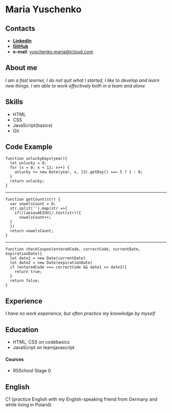 # Maria Yuschenko
## Contacts
* **[LinkedIn](https://www.linkedin.com/in/%D0%BC%D0%B0%D1%80%D0%B8%D1%8F-%D1%8E%D1%89%D0%B5%D0%BD%D0%BA%D0%BE-9505261a9)**
* **[GitHub](https://github.com/yuschenko-maria)**
* **e-mail**: yuschenko.maria@icloud.com
## About me
*I am a fast learner, I do not quit what I started, I like to develop and learn new things. I am able to work effectively both in a team and alone*
## Skills
* HTML
* CSS
* JavaScript(basics)
* Git
## Code Example
```
function unluckyDays(year){
  let unlucky = 0;
  for (x = 0; x < 12; x++) {
    unlucky += new Date(year, x, 13).getDay() === 5 ? 1 : 0;
  }
  return unlucky;
}
```
---
```
function getCount(str) {
  var vowelsCount = 0;
  str.split('').map(str =>{
    if(/[aeiouAEIOU]/.test(str)){
      vowelsCount++;
  }
  })
  return vowelsCount;
}
```
---
```
function checkCoupon(enteredCode, correctCode, currentDate, expirationDate){
  let date1 = new Date(currentDate)
  let date2 = new Date(expirationDate)
  if (enteredCode === correctCode && date1 <= date2){
    return true;
  }
  return false;
}
```
## Experience
*I have no work experience, but often practice my knowledge by myself*
## Education
* HTML, CSS on codebasics
* JavaScript on learnjavascript

#### Cources
* RSSchool Stage 0
## English
C1 (practice English with my English-speaking friend from Germany and while living in Poland)
